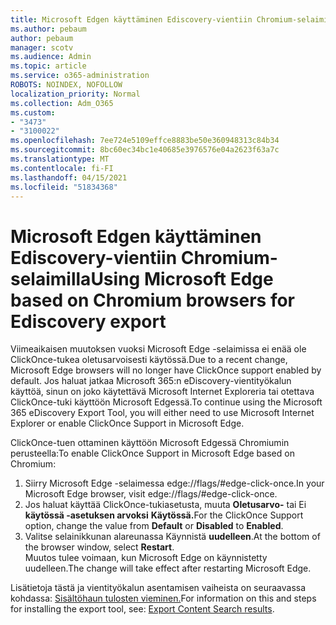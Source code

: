 ```yaml
---
title: Microsoft Edgen käyttäminen Ediscovery-vientiin Chromium-selaimilla
ms.author: pebaum
author: pebaum
manager: scotv
ms.audience: Admin
ms.topic: article
ms.service: o365-administration
ROBOTS: NOINDEX, NOFOLLOW
localization_priority: Normal
ms.collection: Adm_O365
ms.custom:
- "3473"
- "3100022"
ms.openlocfilehash: 7ee724e5109effce8883be50e360948313c84b34
ms.sourcegitcommit: 8bc60ec34bc1e40685e3976576e04a2623f63a7c
ms.translationtype: MT
ms.contentlocale: fi-FI
ms.lasthandoff: 04/15/2021
ms.locfileid: "51834368"
---
```

# <a name="using-microsoft-edge-based-on-chromium-browsers-for-ediscovery-export"></a><span data-ttu-id="d2f83-102">Microsoft Edgen käyttäminen Ediscovery-vientiin Chromium-selaimilla</span><span class="sxs-lookup"><span data-stu-id="d2f83-102">Using Microsoft Edge based on Chromium browsers for Ediscovery export</span></span>

<span data-ttu-id="d2f83-103">Viimeaikaisen muutoksen vuoksi Microsoft Edge -selaimissa ei enää ole ClickOnce-tukea oletusarvoisesti käytössä.</span><span class="sxs-lookup"><span data-stu-id="d2f83-103">Due to a recent change, Microsoft Edge browsers will no longer have ClickOnce support enabled by default.</span></span> <span data-ttu-id="d2f83-104">Jos haluat jatkaa Microsoft 365:n eDiscovery-vientityökalun käyttöä, sinun on joko käytettävä Microsoft Internet Exploreria tai otettava ClickOnce-tuki käyttöön Microsoft Edgessä.</span><span class="sxs-lookup"><span data-stu-id="d2f83-104">To continue using the Microsoft 365 eDiscovery Export Tool, you will either need to use Microsoft Internet Explorer or enable ClickOnce Support in Microsoft Edge.</span></span> 

<span data-ttu-id="d2f83-105">ClickOnce-tuen ottaminen käyttöön Microsoft Edgessä Chromiumin perusteella:</span><span class="sxs-lookup"><span data-stu-id="d2f83-105">To enable ClickOnce Support in Microsoft Edge based on Chromium:</span></span> 
1. <span data-ttu-id="d2f83-106">Siirry Microsoft Edge -selaimessa edge://flags/#edge-click-once.</span><span class="sxs-lookup"><span data-stu-id="d2f83-106">In your Microsoft Edge browser, visit edge://flags/#edge-click-once.</span></span>
2. <span data-ttu-id="d2f83-107">Jos haluat käyttää ClickOnce-tukiasetusta, muuta **Oletusarvo-** tai Ei **käytössä -asetuksen arvoksi** **Käytössä.**</span><span class="sxs-lookup"><span data-stu-id="d2f83-107">For the ClickOnce Support option, change the value from **Default** or **Disabled** to **Enabled**.</span></span> 
3. <span data-ttu-id="d2f83-108">Valitse selainikkunan alareunassa Käynnistä **uudelleen**.</span><span class="sxs-lookup"><span data-stu-id="d2f83-108">At the bottom of the browser window, select **Restart**.</span></span> <br>
 <span data-ttu-id="d2f83-109">Muutos tulee voimaan, kun Microsoft Edge on käynnistetty uudelleen.</span><span class="sxs-lookup"><span data-stu-id="d2f83-109">The change will take effect after restarting Microsoft Edge.</span></span> 

<span data-ttu-id="d2f83-110">Lisätietoja tästä ja vientityökalun asentamisen vaiheista on seuraavassa kohdassa: [Sisältöhaun tulosten vieminen.](https://docs.microsoft.com/microsoft-365/compliance/export-search-results)</span><span class="sxs-lookup"><span data-stu-id="d2f83-110">For information on this and steps for installing the  export tool, see: [ Export Content Search results](https://docs.microsoft.com/microsoft-365/compliance/export-search-results).</span></span>